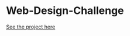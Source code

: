 # Web-Design-Challenge

[See the project here](https://giovannahayes.github.io/Web-Design-Challenge/index.html)
